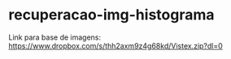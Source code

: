 # recuperacao-img-histograma
Link para base de imagens: https://www.dropbox.com/s/thh2axm9z4g68kd/Vistex.zip?dl=0
